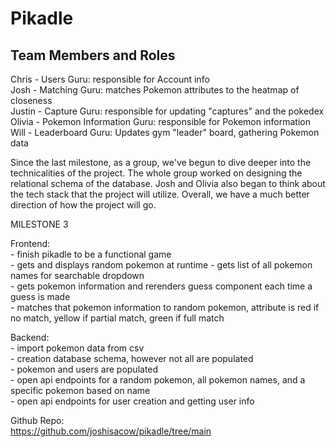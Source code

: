 # Pikadle

## Team Members and Roles

Chris - Users Guru: responsible for Account info\
Josh -   Matching Guru: matches Pokemon attributes to the heatmap of closeness\
Justin - Capture Guru: responsible for updating "captures" and the pokedex\
Olivia - Pokemon Information Guru: responsible for Pokemon information\
Will - Leaderboard Guru: Updates gym "leader" board, gathering Pokemon data 

Since the last milestone, as a group, we've begun to dive deeper into the technicalities of the project. The whole group worked on designing the relational schema of the database. Josh and Olivia also began to think about the tech stack that the project will utilize. Overall, we have a much better direction of how the project will go.

MILESTONE 3

Frontend: \
    - finish pikadle to be a functional game \
    - gets and displays random pokemon at runtime
    - gets list of all pokemon names for searchable dropdown\
    - gets pokemon information and rerenders guess component each time a guess is made\
    - matches that pokemon information to random pokemon, attribute is red if no match, yellow if partial match, green if full match

Backend: \
    - import pokemon data from csv\
    - creation database schema, however not all are populated\
    - pokemon and users are populated\
    - open api endpoints for a random pokemon, all pokemon names, and a specific pokemon based on name\
    - open api endpoints for user creation and getting user info

Github Repo:\
https://github.com/joshisacow/pikadle/tree/main